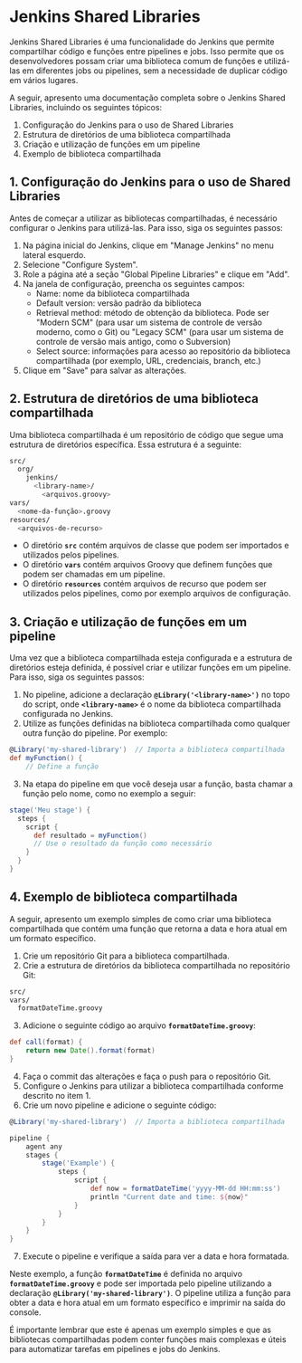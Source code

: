 # Jenkins Shared Libraries

Jenkins Shared Libraries é uma funcionalidade do Jenkins que permite compartilhar código e funções entre pipelines e jobs. Isso permite que os desenvolvedores possam criar uma biblioteca comum de funções e utilizá-las em diferentes jobs ou pipelines, sem a necessidade de duplicar código em vários lugares.

A seguir, apresento uma documentação completa sobre o Jenkins Shared Libraries, incluindo os seguintes tópicos:

1. Configuração do Jenkins para o uso de Shared Libraries
2. Estrutura de diretórios de uma biblioteca compartilhada
3. Criação e utilização de funções em um pipeline
4. Exemplo de biblioteca compartilhada

## ****1. Configuração do Jenkins para o uso de Shared Libraries****

Antes de começar a utilizar as bibliotecas compartilhadas, é necessário configurar o Jenkins para utilizá-las. Para isso, siga os seguintes passos:

1. Na página inicial do Jenkins, clique em "Manage Jenkins" no menu lateral esquerdo.
2. Selecione "Configure System".
3. Role a página até a seção "Global Pipeline Libraries" e clique em "Add".
4. Na janela de configuração, preencha os seguintes campos:
   - Name: nome da biblioteca compartilhada
   - Default version: versão padrão da biblioteca
   - Retrieval method: método de obtenção da biblioteca. Pode ser "Modern SCM" (para usar um sistema de controle de versão moderno, como o Git) ou "Legacy SCM" (para usar um sistema de controle de versão mais antigo, como o Subversion)
   - Select source: informações para acesso ao repositório da biblioteca compartilhada (por exemplo, URL, credenciais, branch, etc.)
5. Clique em "Save" para salvar as alterações.

## 2. ****Estrutura de diretórios de uma biblioteca compartilhada****

Uma biblioteca compartilhada é um repositório de código que segue uma estrutura de diretórios específica. Essa estrutura é a seguinte:

```bash
src/
  org/
    jenkins/
      <library-name>/
        <arquivos.groovy>
vars/
  <nome-da-função>.groovy
resources/
  <arquivos-de-recurso>
```

- O diretório **`src`** contém arquivos de classe que podem ser importados e utilizados pelos pipelines.
- O diretório **`vars`** contém arquivos Groovy que definem funções que podem ser chamadas em um pipeline.
- O diretório **`resources`** contém arquivos de recurso que podem ser utilizados pelos pipelines, como por exemplo arquivos de configuração.

## ****3. Criação e utilização de funções em um pipeline****

Uma vez que a biblioteca compartilhada esteja configurada e a estrutura de diretórios esteja definida, é possível criar e utilizar funções em um pipeline. Para isso, siga os seguintes passos:

1. No pipeline, adicione a declaração **`@Library('<library-name>')`** no topo do script, onde **`<library-name>`** é o nome da biblioteca compartilhada configurada no Jenkins.
2. Utilize as funções definidas na biblioteca compartilhada como qualquer outra função do pipeline. Por exemplo:

```groovy
@Library('my-shared-library')  // Importa a biblioteca compartilhada
def myFunction() {
    // Define a função
```

3. Na etapa do pipeline em que você deseja usar a função, basta chamar a função pelo nome, como no exemplo a seguir:

```groovy
stage('Meu stage') {
  steps {
    script {
      def resultado = myFunction()
      // Use o resultado da função como necessário
    }
  }
}
```

## ****4. Exemplo de biblioteca compartilhada****

A seguir, apresento um exemplo simples de como criar uma biblioteca compartilhada que contém uma função que retorna a data e hora atual em um formato específico.

1. Crie um repositório Git para a biblioteca compartilhada.
2. Crie a estrutura de diretórios da biblioteca compartilhada no repositório Git:

```bash
src/
vars/
  formatDateTime.groovy
```

3. Adicione o seguinte código ao arquivo **`formatDateTime.groovy`**:

```groovy
def call(format) {
    return new Date().format(format)
}
```

4. Faça o commit das alterações e faça o push para o repositório Git.
5. Configure o Jenkins para utilizar a biblioteca compartilhada conforme descrito no item 1.
6. Crie um novo pipeline e adicione o seguinte código:

```groovy
@Library('my-shared-library')  // Importa a biblioteca compartilhada

pipeline {
    agent any
    stages {
        stage('Example') {
            steps {
                script {
                    def now = formatDateTime('yyyy-MM-dd HH:mm:ss')
                    println "Current date and time: ${now}"
                }
            }
        }
    }
}
```

7. Execute o pipeline e verifique a saída para ver a data e hora formatada.

Neste exemplo, a função **`formatDateTime`** é definida no arquivo **`formatDateTime.groovy`** e pode ser importada pelo pipeline utilizando a declaração **`@Library('my-shared-library')`**. O pipeline utiliza a função para obter a data e hora atual em um formato específico e imprimir na saída do console.

É importante lembrar que este é apenas um exemplo simples e que as bibliotecas compartilhadas podem conter funções mais complexas e úteis para automatizar tarefas em pipelines e jobs do Jenkins.